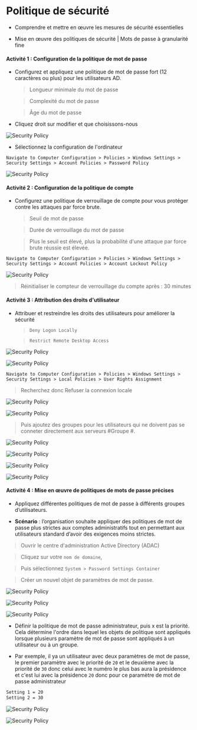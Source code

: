 # Politique de sécurité

- Comprendre et mettre en œuvre les mesures de sécurité essentielles

- Mise en œuvre des politiques de sécurité | Mots de passe à granularité fine

#### Activité 1 : Configuration de la politique de mot de passe

- Configurez et appliquez une politique de mot de passe fort (12 caractères ou plus) pour les utilisateurs AD.

  > Longueur minimale du mot de passe

  > Complexité du mot de passe

  > Âge du mot de passe

- Cliquez droit sur modifier et que choisissons-nous

![Security Policy](/04_Security_Policies/assets/01.png)

- Sélectionnez la configuration de l'ordinateur

`Navigate to Computer Configuration > Policies > Windows Settings > Security Settings > Account Policies > Password Policy`

![Security Policy](/04_Security_Policies/assets/02.png)

#### Activité 2 : Configuration de la politique de compte

- Configurez une politique de verrouillage de compte pour vous protéger contre les attaques par force brute.

  > Seuil de mot de passe

  > Durée de verrouillage du mot de passe

  > Plus le seuil est élevé, plus la probabilité d'une attaque par force brute réussie est élevée.

`Navigate to Computer Configuration > Policies > Windows Settings > Security Settings > Account Policies > Account Lockout Policy`

![Security Policy](/04_Security_Policies/assets/03.png)

> Réinitialiser le compteur de verrouillage du compte après : 30 minutes

#### Activité 3 : Attribution des droits d'utilisateur

- Attribuer et restreindre les droits des utilisateurs pour améliorer la sécurité

  > `Deny Logon Locally`

  > `Restrict Remote Desktop Access`

![Security Policy](/04_Security_Policies/assets/04.png)

![Security Policy](/04_Security_Policies/assets/05.png)

`Navigate to Computer Configuration > Policies > Windows Settings > Security Settings > Local Policies > User Rights Assignment`

> Recherchez donc Refuser la connexion locale

![Security Policy](/04_Security_Policies/assets/06.png)

![Security Policy](/04_Security_Policies/assets/07.png)

> Puis ajoutez des groupes pour les utilisateurs qui ne doivent pas se conneter directement aux serveurs #Groupe #.

![Security Policy](/04_Security_Policies/assets/08.png)

![Security Policy](/04_Security_Policies/assets/09.png)

![Security Policy](/04_Security_Policies/assets/10.png)

![Security Policy](/04_Security_Policies/assets/11.png)

#### Activité 4 : Mise en œuvre de politiques de mots de passe précises

- Appliquez différentes politiques de mot de passe à différents groupes d’utilisateurs.

- **Scénario** : l’organisation souhaite appliquer des politiques de mot de passe plus strictes aux comptes administratifs tout en permettant aux utilisateurs standard d’avoir des exigences moins strictes.

> Ouvrir le centre d'administration Active Directory (ADAC)

> Cliquez sur votre `nom de domaine`,

> Puis sélectionnez `System > Password Settings Container`

> Créer un nouvel objet de paramètres de mot de passe.

![Security Policy](/04_Security_Policies/assets/12.png)

![Security Policy](/04_Security_Policies/assets/13.png)

![Security Policy](/04_Security_Policies/assets/14.png)

- Définir la politique de mot de passe administrateur, puis x est la priorité. Cela détermine l'ordre dans lequel les objets de politique sont appliqués lorsque plusieurs paramètre de mot de passe sont appliqués à un utilisateur ou à un groupe.

- Par exemple, il ya un utilisateur avec deux paramètres de mot de passe, le premier paramètre avec le priorité de `20` et le deuxième avec la priorité de `30` donc celui avec le numéro le plus bas aura la présidence et c'est lui avec la présidence `20` donc pour ce paramètre de mot de passe administrateur

```sh
Setting 1 = 20
Setting 2 = 30
```

![Security Policy](/04_Security_Policies/assets/15.png)

![Security Policy](/04_Security_Policies/assets/16.png)
